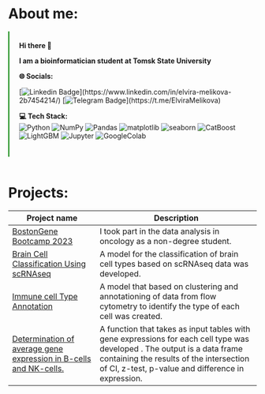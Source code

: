 # About me:
<div style="border-left: solid green 2px; padding: 20px">
<b>Hi there 👋

I am a bioinformatician student at Tomsk State University</b>    

**🌐 Socials:**

[![Linkedin Badge](https://img.shields.io/badge/-Elvira_Melikova-blue?style=flat-square&logo=Linkedin&logoColor=white&link=[https://www.linkedin.com/in/tanejasaksham/](https://www.linkedin.com/in/elvira-melikova-2b7454214/))](https://www.linkedin.com/in/elvira-melikova-2b7454214/)
[![Telegram Badge](https://img.shields.io/badge/-@Elvira_Melikova-blue?style=flat-square&logo=Telegram&logoColor=white&link=[https://www.linkedin.com/in/tanejasaksham/](https://t.me/Danil_litvinov))](https://t.me/ElviraMelikova)


**💻 Tech Stack:**    
![Python](https://img.shields.io/badge/-Python-white?style=flat&logo=python)
![NumPy](https://img.shields.io/badge/-NumPy-white?style=flat&logo=NumPy&logoColor=3366C5)
![Pandas](https://img.shields.io/badge/-Pandas-white?style=flat&logo=pandas&logoColor=130754)
![matplotlib](https://img.shields.io/badge/-matplotlib-white?style=flat&logo=matplotlib)
![seaborn](https://img.shields.io/badge/-seaborn-white?style=flat&logo=seaborn)
![CatBoost](https://img.shields.io/badge/-CatBoost-white?style=flat&logo=CatBoost)
![LightGBM](https://img.shields.io/badge/-LightGBM-white?style=flat&logo=LightGBM)
![Jupyter](https://img.shields.io/badge/-Jupyter-white?style=flat&logo=jupyter)
![GoogleColab](https://img.shields.io/badge/-GoogleColab-white?style=flat&logo=GoogleColab)
</div>
</br>

# Projects:
| Project name | Description |
| ---------------- | ----------------------- |
| [BostonGene Bootcamp 2023](https://github.com/Elvira-Melikova/BostonGene_Bootcamp_2023) |  I took part in the data analysis in oncology as a non-degree student. |
| [Brain Cell Classification Using scRNAseq ](https://github.com/Elvira-Melikova/Blastim_ML_on_Python_2023/tree/main/hackaton) | A model for the classification of brain cell types based on scRNAseq data was developed. |
| [Immune cell Type Annotation ](https://github.com/Elvira-Melikova/Blastim_ML_on_Python_2023/tree/main/flow_cyt_project) | A model that based on clustering and annotationing of data from flow cytometry to identify the type of each cell was created. |
| [Determination of average gene expression in B-cells and NK-cells.](https://github.com/Elvira-Melikova/Blastim_ML_on_Python_2023/tree/main/gene_expression_project) | A function that takes as input tables with gene expressions for each cell type was developed . The output is a data frame containing the results of the intersection of CI, z-test, p-value and difference in expression. |
</br>
